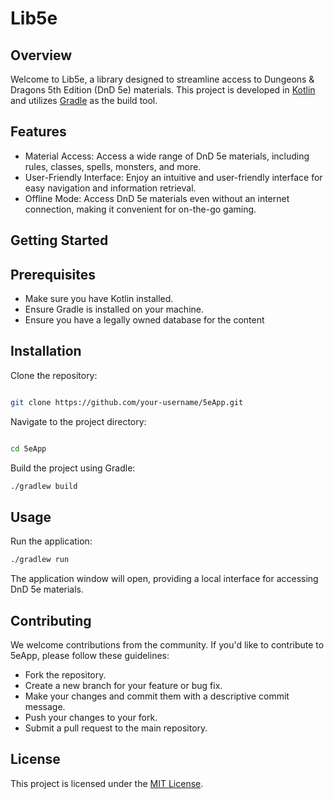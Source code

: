 # Lib5e
## Overview

Welcome to Lib5e, a library designed to streamline access to Dungeons & Dragons 5th Edition (DnD 5e) materials. This project is developed in [Kotlin](https://kotlinlang.org/) and utilizes [Gradle](https://gradle.org/) as the build tool.
## Features

- Material Access: Access a wide range of DnD 5e materials, including rules, classes, spells, monsters, and more.
- User-Friendly Interface: Enjoy an intuitive and user-friendly interface for easy navigation and information retrieval.
- Offline Mode: Access DnD 5e materials even without an internet connection, making it convenient for on-the-go gaming.

## Getting Started
## Prerequisites

- Make sure you have Kotlin installed.
- Ensure Gradle is installed on your machine.
- Ensure you have a legally owned database for the content

## Installation

Clone the repository:

```bash

git clone https://github.com/your-username/5eApp.git
``` 
Navigate to the project directory:
``` bash

cd 5eApp
``` 
Build the project using Gradle:

```bash
./gradlew build

```



## Usage

Run the application:

``` bash
./gradlew run
``` 
The application window will open, providing a local interface for accessing DnD 5e materials.
 
## Contributing

We welcome contributions from the community. If you'd like to contribute to 5eApp, please follow these guidelines:

- Fork the repository.
- Create a new branch for your feature or bug fix.
- Make your changes and commit them with a descriptive commit message.
- Push your changes to your fork.
- Submit a pull request to the main repository.

## License

This project is licensed under the [MIT License](https://mit-license.org/).
